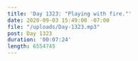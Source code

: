```yaml
---
title: 'Day 1323: "Playing with fire."'
date: 2020-09-03 15:49:00 -07:00
file: "/uploads/Day-1323.mp3"
post: Day 1323
duration: '00:07:24'
length: 6554745
---
```


